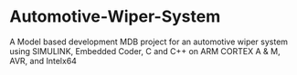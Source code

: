 # Automotive-Wiper-System
A Model based development MDB project for an automotive wiper system using SIMULINK, Embedded Coder, C and C++ on ARM CORTEX A &amp; M, AVR, and Intelx64
